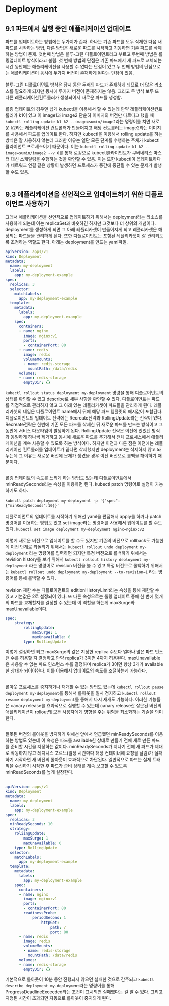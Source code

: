 # Deployment
## 9.1 파드에서 실행 중인 애플리케이션 업데이트
파드를 업데이트하는 방법에는 두가지가 존재. 하나는 기존 파드를 모두 삭제한 다음 새 파드를 시작하는 방법, 다른 방법은 새로운 파드를 시작하고 기동하면 기존 파드를 삭제하는 방법이 존재. 첫번째 방법은 블루-그린 디플로이먼트라고 부르고 두번째 방법은 롤링업데이트 방식이라고 불림. 첫 번째 방법의 단점은 기존 파드에서 새 파드로 교체되는 시간 동안에는 애플리케이션을 사용할 수 없다는 단점이 있고 두 번째 방법의 단점으로는 애플리케이션이 동시에 두가지 버전이 존재하게 된다는 단점이 있음.</br></br>
블루-그린 디플로이먼트 방식은 잠시 동안 두배의 파드가 존재하게 되므로 더 많은 리소스를 필요하게 되지만 동시에 두가지 버전이 존재하지는 않음. 그리고 두 방식 보두 또 다른 레플리케이션컨트롤러가 생성되어서 새로운 파드를 생성함.
</br>
</br>
롤링 업데이트의 경우엔 쉽게 kubectl을 이용해서 할 수 있는데 만약 레플리케이션컨트롤러가 k1이 있고 이 image1과 image2 단순히 이미지의 버전만 다르다고 했을 때 `kubectl rolling-update k1 k2 --image=sumin/image2`라는 명령어를 치면 새로운 k2라는 레플리케이션 컨트롤러가 만들어지고 해당 컨트롤러는 image2라는 이미지를 사용해서 파드를 업데이트 한다. 하지만 kubectl을 이용해서 rolling update를 하는 방식은 잘 사용하지 않는데 그러한 이유는 일단 모든 단계를 수행하는 주체가 kubectl 클라이언트 프로세스이기 때문이다. 이는 `kubectl rolling-update k1 k2 --image=sumin/image2 --v 6`를 통해 로깅으로 kubectl클라이언트가 쿠버네티스 마스터 대신 스케일링을 수행하는 것을 확인할 수 있음. 이는 또한 kubectl이 엡데이트하다가 네트워크 연결 같은 상황이 발생하면 프로세스가 중간에 중단될 수 있는 문제가 발생할 수도 있음.
</br></br>
## 9.3 애플리케이션을 선언적으로 업데이트하기 위한 디플로이먼트 사용하기
그래서 애플리케이션을 선언적으로 업데이트하기 위해서는 deployment라는 리소스를 사용하게 되는데 이는 replicaSet과 비슷하긴 하지만 그것보다 더 상위의 개념이다. deployment를 생성하게 되면 그 아래 레플리카셋이 만들어지게 되고 레플리카셋은 해당되는 파드들을 관리하게 된다. 또한 디플로이먼트는 포함된 레플리카셋이 잘 관리되도록 조정하는 역할도 한다. 아래는 deployment를 만드는 yaml파일.
```yaml
apiVersion: apps/v1
kind: Deployment
metadata:
  name: my-deployment
  labels:
    app: my-deployment-example
spec:
  replicas: 3
  selector:
    matchLabels:
      app: my-deployment-example
  template:
    metadata:
      labels:
        app: my-deployment-example
    spec:
      containers:
      - name: nginx
        image: nginx:v1
        ports:
        - containerPort: 80
      - name: redis
        image: redis
        volumeMounts:
        - name: redis-storage
          mountPath: /data/redis
      volumes:
      - name: redis-storage
        emptyDir: {}
```
`kubectl rollout status deployment my-deployment` 명령을 통해 디플로이먼트의 상태를 확인할 수 있고 describe로 세부 사항을 확인할 수 있다. 디플로이먼트는 파드를 직접적으로 관리하지 않고 그 아래 있는 레플리카셋이 파드들을 관리하게 된다. 레플리카셋의 네임은 디플로이먼트 name에서 뒤에 해당 파드 템플릿의 해시값이 포함된다.
</br>
디플로이먼트의 업데이트 전략에는 Recreate전략과 RollingUpdate라는 전략이 있다. Recreate전략은 한번에 기존 모든 파드를 삭제한 뒤 새로운 파드를 만드는 방식이고 그동안에 서비스 다운타임이 발생하게 된다. RollingUpdate 전략은 이전에 있었던 방식과 동일하게 하나씩 제거하고 동시에 새로운 파드를 추가해서 전체 프로세스에서 애플리케이션을 계속 사용할 수 있도록 하는 방식이다. 하지만 이전과 다른 점은 이전에는 레플리케이션 컨트롤러를 업데이트가 끝나면 삭제했지만 deployment는 삭제하지 않고 놔두는데 그 이유는 새로운 버전에 문제가 생겼을 경우 이전 버전으로 롤백을 해야하기 때문이다.</br></br>

롤링 업데이트의 속도를 느리게 하는 방법도 있는데 디플로이먼트에서 minReadySeconds라는 속성을 이용하면 된다. kubectl patch 명령어로 설정이 가능하기도 하다. 
</br></br>
`kubectl patch deployment my-deployment -p '{"spec": {"minReadySeconds":10}}'`
</br></br>
디플로이먼트의 업데이트를 시작하기 위해선 yaml을 편집해서 apply를 하거나 patch명령어를 이용하는 방법도 있고 set image라는 명령어를 사용해서 업데이트를 할 수도 있다. `kubectl set image deployment my-deployment nginx=nginx:v2`
</br></br>
이렇게 새로운 버전으로 업데이트를 할 수도 있지만 기존의 버전으로 rollback도 가능한데 이전 단계로 되돌리기 위해서는 `kubectl rollout undo deployment my-deployment` 라는 명령어를 입력하면 되지만 특정 버전으로 롤백하기 위해서는 revision history를 보기 위해서 `kubectl rollout history deployment my-deployment` 라는 명령어로 revision 버전을 볼 수 있고 특정 버전으로 롤백하기 위해서는 `kubectl rollout undo deployment my-deployment --to-revision=1` 라는 명령어를 통해 롤백할 수 있다.</br></br>
revision 제한 수는 디플로이먼트의 editionHistoryLimit라는 속성을 통해 제한할 수 있고 기본값은 2로 설정되어 있다. 또 다른 속성으로는 롤링 업데이트 중에 한 번에 몇개의 파드를 교체할지를 결정할 수 있는데 이 역할을 하는게 maxSurge와 maxUnavailable이다.
```yaml
spec:
    strategy:
        rollingUpdate:
            maxSurge: 1
            maxUnavailable: 0
        type: RollingUpdate
```
이렇게 설정하면 되고 maxSurge의 값은 지정한 replica 수보다 얼마나 많은 파드 인스턴 수를 허용할 지 결정하고 만약 replica가 3이면 4까지 허용된다. maxUnavailable은 사용할 수 없는 파드 인스턴스 수를 결정하며 replica가 3이면 항상 3개가 available한 상태가 되어야한다. 이를 이용해서 업데이트의 속도를 조절하는게 가능하다.</br></br>

롤아웃 프로세스를 중지하거나 재개할 수 있는 방법도 있는데 `kubectl rollout pause deployment my-deployment`를 통해서 롤아웃을 일시 정지하고 `kubectl rollout resume deployment my-deployment`를 통해서 다시 재개도 가능하다. 이러한 기능들은 canary release를 효과적으로 실행할 수 있는데 canary release란 잘못된 버전의 애플리케이션이 rollout돼 모든 사용자에게 영향을 주는 위험을 최소화하는 기술을 의미한다. </br></br>

잘못된 버전의 롤아웃을 방지하기 위해선 앞에서 언급했던 minReadySeconds를 이용하는 방법도 있는데 이 속성은 파드를 available한 상태로 만들기 전에 새로 만든 파드를 준비할 시간을 지정하는 값이다. minReadySeconds가 지나기 전에 새 파드가 제대로 작동하지 않고 레디니스 포르브(일정 시간마다 해당 컨테이너에 요청을 날림)가 실패하기 시작하면 새 버전의 롤아웃이 효과적으로 차단된다. 일반적으로 파드는 실제 트래픽을 수신하기 시작한 후 파드가 준비 상태를 계속 보고할 수 있도록 minReadSeconds를 높게 설장한다.</br></br>
```yaml
apiVersion: apps/v1
kind: Deployment
metadata:
  name: my-deployment
  labels:
    app: my-deployment-example
spec:
  replicas: 3
  minReadySeconds: 10
  strategy:
    roliingUpdate:
        maxSurge: 1
        maxUnavailable: 0
    type: RollingUpdate
  selector:
    matchLabels:
      app: my-deployment-example
  template:
    metadata:
      labels:
        app: my-deployment-example
    spec:
      containers:
      - name: nginx
        image: nginx:v1
        ports:
        - containerPort: 80
        readinessProbe:
            periodSecons: 1
                httpGet:
                    path: /
                    port: 80
      - name: redis
        image: redis
        volumeMounts:
        - name: redis-storage
          mountPath: /data/redis
      volumes:
      - name: redis-storage
        emptyDir: {}
```

기본적으로 롤아웃이 10분 동안 진행되지 않으면 실패한 것으로 간주되고 `kubectl describe deployment my-deployment`라는 명령어를 통해 ProgressDeadlineExceeded라는 조건이 표시되면 실패했다는 걸 알 수 있다. 그리고 지정된 시간이 초과되면 자동으로 롤아웃이 중지되게 된다.